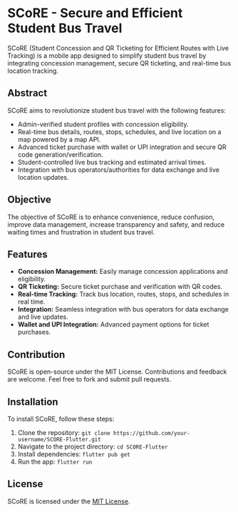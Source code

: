 # SCoRE - Secure and Efficient Student Bus Travel

SCoRE (Student Concession and QR Ticketing for Efficient Routes with Live Tracking) is a mobile app designed to simplify student bus travel by integrating concession management, secure QR ticketing, and real-time bus location tracking.

## Abstract

SCoRE aims to revolutionize student bus travel with the following features:
- Admin-verified student profiles with concession eligibility.
- Real-time bus details, routes, stops, schedules, and live location on a map powered by a map API.
- Advanced ticket purchase with wallet or UPI integration and secure QR code generation/verification.
- Student-controlled live bus tracking and estimated arrival times.
- Integration with bus operators/authorities for data exchange and live location updates.

## Objective

The objective of SCoRE is to enhance convenience, reduce confusion, improve data management, increase transparency and safety, and reduce waiting times and frustration in student bus travel.

## Features

- **Concession Management:** Easily manage concession applications and eligibility.
- **QR Ticketing:** Secure ticket purchase and verification with QR codes.
- **Real-time Tracking:** Track bus location, routes, stops, and schedules in real time.
- **Integration:** Seamless integration with bus operators for data exchange and live updates.
- **Wallet and UPI Integration:** Advanced payment options for ticket purchases.

## Contribution

SCoRE is open-source under the MIT License. Contributions and feedback are welcome. Feel free to fork and submit pull requests.

## Installation

To install SCoRE, follow these steps:
1. Clone the repository: `git clone https://github.com/your-username/SCORE-Flutter.git`
2. Navigate to the project directory: `cd SCORE-Flutter`
3. Install dependencies: `flutter pub get`
4. Run the app: `flutter run`

## License

SCoRE is licensed under the [MIT License](LICENSE).
